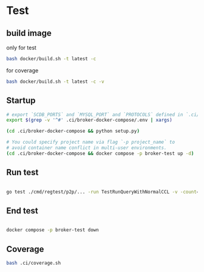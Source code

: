 # Test

## build image

only for test

```bash
bash docker/build.sh -t latest -c
```

for coverage

```bash
bash docker/build.sh -t latest -c -v
```

## Startup

```bash
# export `SCDB_PORTS` and `MYSQL_PORT` and `PROTOCOLS` defined in `.ci/docker-compose/.env`
export $(grep -v '^#' .ci/broker-docker-compose/.env | xargs)

(cd .ci/broker-docker-compose && python setup.py)

# You could specify project name via flag `-p project_name` to
# avoid container name conflict in multi-user environments.
(cd .ci/broker-docker-compose && docker compose -p broker-test up -d)
```

## Run test

```bash

go test ./cmd/regtest/p2p/... -run TestRunQueryWithNormalCCL -v -count=1 -timeout=30m -args --conf=../../../.ci/broker-docker-compose/regtest.yml

```

## End test

```bash

docker compose -p broker-test down

```

## Coverage

```bash
bash .ci/coverage.sh
```
